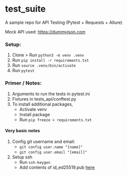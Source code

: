 # test_suite

A sample repo for API Testing (Pytest + Requests + Allure)

Mock API used: https://dummyjson.com

### Setup:
1. Clone > Run `python3 -m venv .venv`
2. Run `pip install -r requirements.txt`
3. Run `source .venv/bin/activate`
4. Run `pytest`

### Primer / Notes:
1. Arguments to run the tests in pytest.ini
2. Fixtures in tests_api/conftest.py
3. To install additional packages, 
    - Activate venv
    - Install package
    - Run `pip freeze > requirements.txt`

#### Very basic notes
1. Config git username and email:
    - `git config user.name "[name]"`
    - `git config user.email "[email]"`
2. Setup ssh
    - Run `ssh-keygen`
    - Add contents of id_ed25519.pub [here](https://github.com/settings/keys)